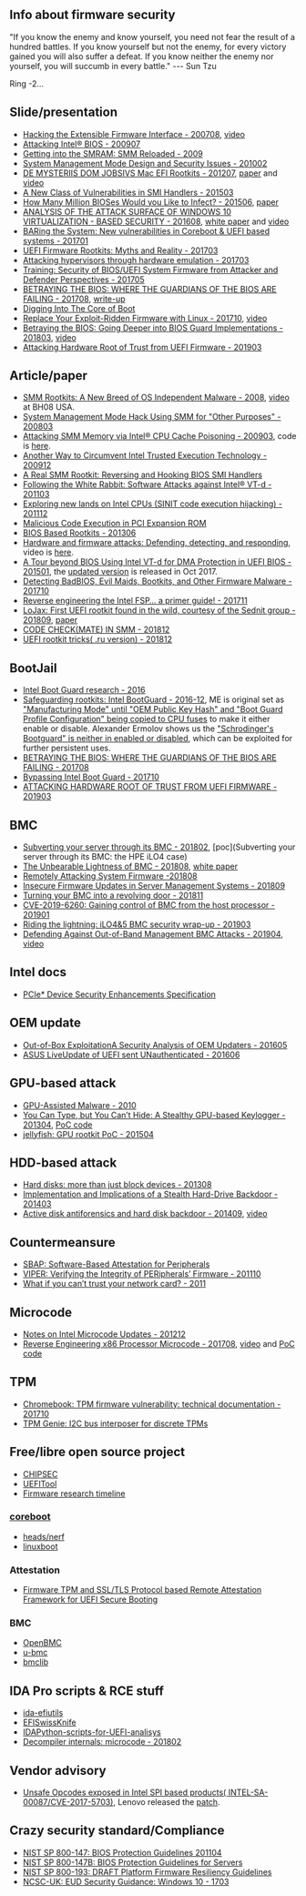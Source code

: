 ## Info about firmware security

"If you know the enemy and know yourself, you need not fear the result of a hundred battles. If you know yourself but not the enemy, for every victory gained you will also suffer a defeat. If you know neither the enemy nor yourself, you will succumb in every battle." ---  Sun Tzu 

Ring -2...

## Slide/presentation

* [Hacking the Extensible Firmware Interface - 200708](https://www.blackhat.com/presentations/bh-usa-07/Heasman/Presentation/bh-usa-07-heasman.pdf), [video](https://www.youtube.com/watch?v=g-n42Q-Pxsg)
* [Attacking Intel® BIOS - 200907](http://invisiblethingslab.com/resources/bh09usa/Attacking%20Intel%20BIOS.pdf)
* [Getting into the SMRAM: SMM Reloaded - 2009](https://www.ssi.gouv.fr/uploads/IMG/pdf/Cansec_final.pdf)
* [System Management Mode Design and Security Issues - 201002](http://www.ssi.gouv.fr/uploads/IMG/pdf/IT_Defense_2010_final.pdf)
* [DE MYSTERIIS DOM JOBSIVS Mac EFI Rootkits - 201207](https://media.blackhat.com/bh-us-12/Briefings/Loukas_K/BH_US_12_LoukasK_De_Mysteriis_Dom_Jobsivs_Slides.pdf), [paper](http://ho.ax/downloads/De_Mysteriis_Dom_Jobsivs_Black_Hat_Paper.pdf) and [video](https://www.youtube.com/watch?v=W21ZIaKf5HA)
* [A New Class of Vulnerabilities in SMI Handlers - 201503](https://cansecwest.com/slides/2015/A%20New%20Class%20of%20Vulnin%20SMI%20-%20Andrew%20Furtak.pdf)
* [How Many Million BIOSes Would you Like to Infect? - 201506](http://legbacore.com/Research_files/HowManyMillionBIOSWouldYouLikeToInfect_Full.pdf), [paper](http://legbacore.com/Research_files/HowManyMillionBIOSesWouldYouLikeToInfect_Whitepaper_v1.pdf)
* [ANALYSIS OF THE ATTACK SURFACE OF WINDOWS 10 VIRTUALIZATION - BASED SECURITY - 201608](https://www.blackhat.com/docs/us-16/materials/us-16-Wojtczuk-Analysis-Of-The-Attack-Surface-Of-Windows-10-Virtualization-Based-Security.pdf), [white paper](https://www.bromium.com/sites/default/files/us-16-wojtczuk-analysis-of-the-attack-surface-of-windows-10-virtualization-based-security-wp-v2.pdf) and [video](https://www.youtube.com/watch?v=_646Gmr_uo0)
* [BARing the System: New vulnerabilities in Coreboot & UEFI based systems - 201701](http://www.intelsecurity.com/advanced-threat-research/content/data/REConBrussels2017_BARing_the_system.pdf)
* [UEFI  Firmware  Rootkits: Myths  and  Reality - 201703](https://www.blackhat.com/docs/asia-17/materials/asia-17-Matrosov-The-UEFI-Firmware-Rootkits-Myths-And-Reality.pdf)
* [Attacking hypervisors through hardware emulation - 201703](https://www.troopers.de/downloads/troopers17/TR17_Attacking_hypervisor_through_hardwear_emulation.pdf)
* [Training: Security of BIOS/UEFI System Firmware from Attacker and Defender Perspectives - 201705](https://github.com/advanced-threat-research/firmware-security-training)
* [BETRAYING THE BIOS: WHERE THE GUARDIANS OF THE BIOS ARE FAILING - 201708](https://www.blackhat.com/docs/us-17/wednesday/us-17-Matrosov-Betraying-The-BIOS-Where-The-Guardians-Of-The-BIOS-Are-Failing.pdf), [write-up](https://threatvector.cylance.com/en_us/home/black-hat-vegas-where-the-guardians-of-the-bios-are-failing.html)
* [Digging Into The Core of Boot](https://recon.cx/2017/montreal/resources/slides/RECON-MTL-2017-DiggingIntoTheCoreOfBoot.pdf)
* [Replace Your Exploit-Ridden Firmware with Linux - 201710](https://schd.ws/hosted_files/osseu17/84/Replace%20UEFI%20with%20Linux.pdf), [video](https://www.youtube.com/watch?v=iffTJ1vPCSo)
* [Betraying the BIOS: Going Deeper into BIOS Guard Implementations - 201803](https://github.com/REhints/Publications/tree/master/Conferences/Betraying%20the%20BIOS), [video](https://www.youtube.com/watch?v=kSQVGFbTfqE)
* [Attacking Hardware Root of Trust from UEFI Firmware - 201903](https://www.youtube.com/watch?v=Ap-2CnoyBek)


## Article/paper

* [SMM Rootkits: A New Breed of OS Independent Malware - 2008](http://www.co-c.net/repository-securite-informatique/Papers/SMM-Rootkits-Securecom08.pdf), [video](https://media.blackhat.com/bh-usa-08/video/bh-us-08-Embleton/black-hat-usa-08-embleton-smmrootkit-hires.m4v) at BH08 USA.
* [System Management Mode Hack Using SMM for "Other Purposes" - 200803](http://webcache.googleusercontent.com/search?q=cache:fpIz7WipFBUJ:phrack.org/issues/65/7.html+&cd=1&hl=zh-TW&ct=clnk&gl=hk)
* [Attacking SMM Memory via Intel® CPU Cache Poisoning - 200903](http://invisiblethingslab.com/resources/misc09/smm_cache_fun.pdf), code is [here](http://invisiblethingslab.com/resources/misc09/o68-2.tgz).
* [Another Way to Circumvent Intel Trusted Execution Technology - 200912](http://invisiblethingslab.com/resources/misc09/Another%20TXT%20Attack.pdf)
* [A Real SMM Rootkit: Reversing and Hooking BIOS SMI Handlers](http://webcache.googleusercontent.com/search?q=cache:-N3__o-F_Z4J:phrack.org/issues/66/11.html+&cd=1&hl=zh-TW&ct=clnk&gl=hk)
* [Following the White Rabbit: Software Attacks against Intel® VT-d - 201103](http://www.invisiblethingslab.com/resources/2011/Software%20Attacks%20on%20Intel%20VT-d.pdf)
* [Exploring new lands on Intel CPUs (SINIT code execution hijacking) - 201112](http://www.invisiblethingslab.com/resources/2011/Attacking_Intel_TXT_via_SINIT_hijacking.pdf)
* [Malicious Code Execution in PCI Expansion ROM](http://resources.infosecinstitute.com/pci-expansion-rom/)
* [BIOS Based Rootkits - 201306](http://www.exfiltrated.com/research-BIOS_Based_Rootkits.php)
* [Hardware and firmware attacks: Defending, detecting, and responding](https://code.facebook.com/posts/182707188759117/hardware-and-firmware-attacks-defending-detecting-and-responding/), video is [here](https://www.youtube.com/watch?v=z4-N2HyQMVU).
* [A Tour beyond BIOS Using Intel VT-d for DMA Protection in UEFI BIOS - 201501](https://firmware.intel.com/sites/default/files/resources/A_Tour_Beyond_BIOS_Using_Intel_VT-d_for_DMA_Protection.pdf), the [updated version](https://firmware.intel.com/sites/default/files/Intel_WhitePaper_Using_IOMMU_for_DMA_Protection_in_UEFI.pdf) is released in Oct 2017.
* [Detecting BadBIOS, Evil Maids, Bootkits, and Other Firmware Malware - 201710](https://ia601507.us.archive.org/2/items/seagl-2017/seagl-2017.pdf)
* [Reverse engineering the Intel FSP… a primer guide! - 201711](https://puri.sm/posts/primer-to-reverse-engineering-intel-fsp/)
* [LoJax: First UEFI rootkit found in the wild, courtesy of the Sednit group - 201809](https://www.welivesecurity.com/2018/09/27/lojax-first-uefi-rootkit-found-wild-courtesy-sednit-group/), [paper](https://www.welivesecurity.com/wp-content/uploads/2018/09/ESET-LoJax.pdf)
* [CODE CHECK(MATE) IN SMM - 201812](https://www.synacktiv.com/posts/exploit/code-checkmate-in-smm.html)
* [UEFI rootkit tricks( .ru version) - 201812](https://exelab.ru/f/index.php?action=vthread&forum=2&topic=25409&page=1#8)


## BootJail

* [Intel Boot Guard research - 2016](https://github.com/flothrone/bootguard)
* [Safeguarding rootkits: Intel BootGuard - 2016-12](https://github.com/flothrone/bootguard), ME is original set as ["Manufacturing Mode" until "OEM Public Key Hash" and "Boot Guard Profile Configuration" being copied to CPU fuses](https://trmm.net/Bootguard) to make it either enable or disable. Alexander Ermolov shows us the ["Schrodinger's Bootguard" is neither in enabled or disabled](https://support.lenovo.com/us/en/solutions/len_9903), which can be exploited for further persistent uses.
* [BETRAYING THE BIOS: WHERE THE GUARDIANS OF THE BIOS ARE FAILING - 201708](https://www.blackhat.com/docs/us-17/wednesday/us-17-Matrosov-Betraying-The-BIOS-Where-The-Guardians-Of-The-BIOS-Are-Failing.pdf)
* [Bypassing Intel Boot Guard - 201710](https://embedi.com/blog/bypassing-intel-boot-guard)
* [ATTACKING HARDWARE ROOT OF TRUST FROM UEFI FIRMWARE - 201903](https://github.com/REhints/Publications/blob/master/Conferences/Bypassing%20Hardware%20Root%20of%20Trust/offcon2019_final.pdf)


## BMC

* [Subverting your server through its BMC - 201802](https://recon.cx/2018/brussels/resources/slides/RECON-BRX-2018-Subverting-your-server-through-its-BMC-the-HPE-iLO4-case.pdf), [poc](Subverting your server through its BMC: the HPE iLO4 case)
* [The Unbearable Lightness of BMC - 201808](https://i.blackhat.com/us-18/Wed-August-8/us-18-Waisman-Soler-The-Unbearable-Lightness-of-BMC.pdf), [white paper](https://i.blackhat.com/us-18/Wed-August-8/us-18-Waisman-Soler-The-Unbearable-Lightness-of-BMC-wp.pdf)
* [Remotely Attacking System Firmware -201808](https://i.blackhat.com/us-18/Wed-August-8/us-18-Michael-Shkatov-Remotely-Attacking-System-Firmware.pdf)
* [Insecure Firmware Updates in Server Management Systems - 201809](https://blog.eclypsium.com/2018/09/06/insecure-firmware-updates-in-server-management-systems/)
* [Turning your BMC into a revolving door - 201811](https://airbus-seclab.github.io/ilo/ZERONIGHTS2018-Slides-EN-Turning_your_BMC_into_a_revolving_door-perigaud-gazet-czarny.pdf)
* [CVE-2019-6260: Gaining control of BMC from the host processor - 201901](https://www.flamingspork.com/blog/2019/01/23/cve-2019-6260-gaining-control-of-bmc-from-the-host-processor/)
* [Riding the lightning: iLO4&5 BMC security wrap-up - 201903](https://airbus-seclab.github.io/ilo/INSOMNIHACK2019-Slides-Riding_the_lightning_iLO4_5_BMC_security_wrapup-perigaud-gazet-czarny.pdf)
* [Defending Against Out-of-Band Management BMC Attacks - 201904](https://firmwaresecurity.files.wordpress.com/2019/05/lfnw2019-bmc.pdf), [video](https://www.youtube.com/watch?v=C6Q0_N54GcA)

## Intel docs

* [PCIe* Device Security Enhancements Specification](https://www.intel.com/content/www/us/en/io/pci-express/pcie-device-security-enhancements-spec.html)


## OEM update

* [Out-of-Box ExploitationA Security Analysis of OEM Updaters - 201605](https://duo.com/assets/pdf/out-of-box-exploitation_oem-updaters.pdf)
* [ASUS LiveUpdate of UEFI sent UNauthenticated - 201606](https://firmwaresecurity.com/2016/06/05/asus-liveupdate-of-uefi-sent-authenticated/)


## GPU-based attack
* [GPU-Assisted Malware - 2010](http://dcs.ics.forth.gr/Activities/papers/gpumalware.malware10.pdf)
* [You Can Type, but You Can’t Hide: A Stealthy GPU-based Keylogger - 201304](http://www.cs.columbia.edu/%7Emikepo/papers/gpukeylogger.eurosec13.pdf), [PoC code](https://github.com/x0r1/Demon)
* [jellyfish: GPU rootkit PoC - 201504](https://github.com/x0r1/jellyfish)


## HDD-based attack
* [Hard disks: more than just block devices - 201308](http://bofh.nikhef.nl/events/OHM/video/d2-t1-13-20130801-2300-hard_disks_more_than_just_block_devices-sprite_tm.m4v)
* [Implementation and Implications of a Stealth Hard-Drive Backdoor - 201403](https://www.ibr.cs.tu-bs.de/users/kurmus/papers/acsac13.pdf)
* [Active disk antiforensics and hard disk backdoor - 201409](https://www.dfrws.org/sites/default/files/session-files/pres-some_practical_thoughts_concerning_active_disk_antiforensics.pdf), [video](https://www.youtube.com/watch?v=8Zpb34Qf0NY)


## Countermeansure
* [SBAP: Software-Based Attestation for Peripherals](http://www.netsec.ethz.ch/publications/papers/li_mccune_perrig_SBAP_trust10.pdf)
* [VIPER: Verifying the Integrity of PERipherals’ Firmware - 201110](https://pdfs.semanticscholar.org/4cde/50e94cada9bcaaec0f753e1b4dec3b6c355c.pdf)
* [What if you can’t trust your network card? - 2011](https://pdfs.semanticscholar.org/82c0/086755479360935ec73add346854df4d1304.pdf)


## Microcode
* [Notes on Intel Microcode Updates - 201212](http://inertiawar.com/microcode/)
* [Reverse Engineering x86 Processor Microcode - 201708](http://syssec.rub.de/media/emma/veroeffentlichungen/2017/08/16/usenix17-microcode.pdf), [video](https://www.youtube.com/watch?v=I6dQfnb3y0I) and [PoC code](https://github.com/RUB-SysSec/Microcode)


## TPM
* [Chromebook: TPM firmware vulnerability: technical documentation - 201710](https://sites.google.com/a/chromium.org/dev/chromium-os/tpm_firmware_update)
* [TPM Genie: I2C bus interposer for discrete TPMs](https://github.com/nccgroup/TPMGenie)


## Free/libre open source project

* [CHIPSEC](https://github.com/chipsec/)
* [UEFITool](https://github.com/LongSoft/UEFITool)
* [Firmware research timeline](http://timeglider.com/timeline/5ca2daa6078caaf4)


### [coreboot](https://www.coreboot.org/)

  * [heads/nerf](https://github.com/osresearch/heads)
  * [linuxboot](https://github.com/linuxboot/linuxboot)

### Attestation

  * [Firmware TPM and SSL/TLS Protocol based Remote Attestation Framework for UEFI Secure Booting](https://github.com/Hecmay/UEFI-Attestation)

### BMC

* [OpenBMC](https://github.com/openbmc/openbmc)
* [u-bmc](https://u-bmc.readthedocs.io/en/latest/)
* [bmclib](https://github.com/bmc-toolbox/bmclib)


## IDA Pro scripts & RCE stuff

* [ida-efiutils](https://github.com/snare/ida-efiutils)
* [EFISwissKnife](https://github.com/gdbinit/EFISwissKnife)
* [IDAPython-scripts-for-UEFI-analisys](https://github.com/kyurchenko/IDAPython-scripts-for-UEFI-analisys)
* [Decompiler internals: microcode - 201802](https://recon.cx/2018/brussels/resources/slides/RECON-BRX-2018-Decompiler-internals-microcode.pdf)


## Vendor advisory

* [Unsafe Opcodes exposed in Intel SPI based products( INTEL-SA-00087/CVE-2017-5703)](https://security-center.intel.com/advisory.aspx?intelid=INTEL-SA-00087&languageid=en-fr), Lenovo released the [patch](https://support.lenovo.com/us/en/solutions/LEN-16445).


## Crazy security standard/Compliance

* [NIST SP 800-147: BIOS Protection Guidelines 201104](http://nvlpubs.nist.gov/nistpubs/Legacy/SP/nistspecialpublication800-147.pdf)
* [NIST SP 800-147B: BIOS Protection Guidelines for Servers](http://nvlpubs.nist.gov/nistpubs/SpecialPublications/NIST.SP.800-147B.pdf)
* [NIST SP 800-193: DRAFT Platform Firmware Resiliency Guidelines](http://csrc.nist.gov/publications/PubsDrafts.html#SP-800-193)
* [NCSC-UK: EUD Security Guidance: Windows 10 - 1703](https://www.ncsc.gov.uk/guidance/eud-security-guidance-windows-10-1703#devicefirmware)
